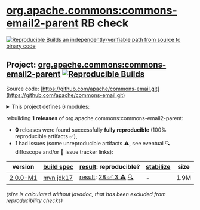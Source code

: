 [org.apache.commons:commons-email2-parent](https://central.sonatype.com/artifact/org.apache.commons/commons-email2-parent/versions) RB check
=======

[![Reproducible Builds](https://reproducible-builds.org/images/logos/rb.svg) an independently-verifiable path from source to binary code](https://reproducible-builds.org/)

## Project: [org.apache.commons:commons-email2-parent](https://central.sonatype.com/artifact/org.apache.commons/commons-email2-parent/versions) [![Reproducible Builds](https://img.shields.io/endpoint?url=https://raw.githubusercontent.com/jvm-repo-rebuild/reproducible-central/master/content/org/apache/commons/email2/badge.json)](https://github.com/jvm-repo-rebuild/reproducible-central/blob/master/content/org/apache/commons/email2/README.md)

Source code: [https://github.com/apache/commons-email.git](https://github.com/apache/commons-email.git)

<details><summary>This project defines 6 modules:</summary>

* [org.apache.commons:commons-email2-bom](https://central.sonatype.com/artifact/org.apache.commons/commons-email2-bom/overview)
* [org.apache.commons:commons-email2-core](https://central.sonatype.com/artifact/org.apache.commons/commons-email2-core/overview)
* [org.apache.commons:commons-email2-distribution](https://central.sonatype.com/artifact/org.apache.commons/commons-email2-distribution/overview)
* [org.apache.commons:commons-email2-jakarta](https://central.sonatype.com/artifact/org.apache.commons/commons-email2-jakarta/overview)
* [org.apache.commons:commons-email2-javax](https://central.sonatype.com/artifact/org.apache.commons/commons-email2-javax/overview)
* [org.apache.commons:commons-email2-parent](https://central.sonatype.com/artifact/org.apache.commons/commons-email2-parent/overview)
</details>

rebuilding **1 releases** of org.apache.commons:commons-email2-parent:
- **0** releases were found successfully **fully reproducible** (100% reproducible artifacts :white_check_mark:),
- 1 had issues (some unreproducible artifacts :warning:, see eventual :mag: diffoscope and/or :memo: issue tracker links):

| version | [build spec](/BUILDSPEC.md) | [result](https://reproducible-builds.org/docs/jvm/): reproducible? | [stabilize](https://github.com/google/oss-rebuild/blob/main/cmd/stabilize/README.md) | size |
| -- | --------- | ------ | ------ | -- |
| [2.0.0-M1](https://central.sonatype.com/artifact/org.apache.commons/commons-email2-parent/2.0.0-M1/pom) | [mvn jdk17](commons-email2-2.0.0-M1.buildspec) | [result](commons-email2-parent-2.0.0-M1.buildinfo): [28 :white_check_mark:  3 :warning:](commons-email2-parent-2.0.0-M1.buildcompare) [:mag:](commons-email2-parent-2.0.0-M1.diffoscope) | - | 1.9M |

<i>(size is calculated without javadoc, that has been excluded from reproducibility checks)</i>
